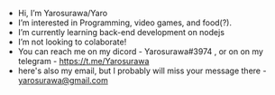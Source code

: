 - Hi, I’m Yarosurawa/Yaro
- I’m interested in Programming, video games, and food(?).
- I’m currently learning back-end development on nodejs
- I’m not looking to colaborate!
- You can reach me on my dicord - Yarosurawa#3974 , or on on my telegram - https://t.me/Yarosurawa
- here's also my email, but I probably will miss your message there - yarosurawa@gmail.com

<!---
Yarosurawa/Yarosurawa is a ✨ special ✨ repository because its `README.md` (this file) appears on your GitHub profile.
You can click the Preview link to take a look at your changes.
--->
